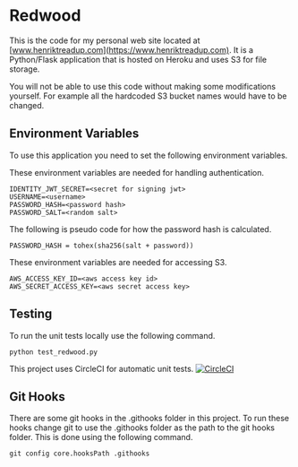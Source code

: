 # Redwood
This is the code for my personal web site located at
[www.henriktreadup.com](https://www.henriktreadup.com). It is a Python/Flask
application that is hosted on Heroku and uses S3 for file storage.

You will not be able to use this code without making some
modifications yourself. For example all the hardcoded S3 bucket names
would have to be changed.

## Environment Variables
To use this application you need to set the following environment variables.

These environment variables are needed for handling authentication.

    IDENTITY_JWT_SECRET=<secret for signing jwt>
    USERNAME=<username>
    PASSWORD_HASH=<password hash>
    PASSWORD_SALT=<random salt>

The following is pseudo code for how the password hash is calculated.

    PASSWORD_HASH = tohex(sha256(salt + password))

These environment variables are needed for accessing S3.

    AWS_ACCESS_KEY_ID=<aws access key id>
    AWS_SECRET_ACCESS_KEY=<aws secret access key>

## Testing
To run the unit tests locally use the following command.

    python test_redwood.py

This project uses CircleCI for automatic unit tests.
[![CircleCI](https://circleci.com/gh/treadup/redwood.svg?style=svg)](https://circleci.com/gh/treadup/redwood)

## Git Hooks
There are some git hooks in the .githooks folder in this project. To
run these hooks change git to use the .githooks folder as the path to
the git hooks folder. This is done using the following command.

    git config core.hooksPath .githooks
